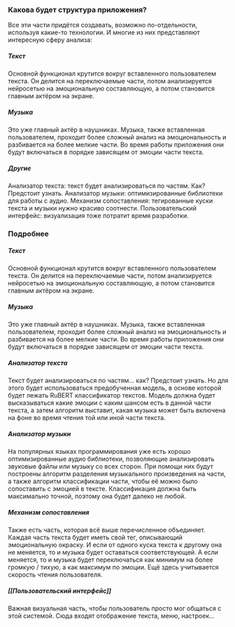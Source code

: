 ### Какова будет структура приложения?
Все эти части придётся создавать, возможно по-отдельности, используя какие-то технологии. И многие из них представляют интересную сферу анализа:
##### Текст
Основной функционал крутится вокруг вставленного пользователем текста. Он делится на переключаемые части, потом анализируется нейросетью на эмоциональную составляющую, а потом становится главным актёром на экране.
##### Музыка
Это уже главный актёр в наушниках. Музыка, также вставленная пользователем, проходит более сложный анализ на эмоциональность и разбивается на более мелкие части. Во время работы приложения они будут включаться в порядке зависящем от эмоции части текста.
##### Другие
Анализатор текста: текст будет анализироваться по частям. Как? Предстоит узнать.
Анализатор музыки: оптимизированные библиотеки для работы с аудио.
Механизм сопоставления: тегированные куски текста и музыки нужно красиво соотнести.
Пользовательский интерфейс: визуализация тоже потратит время разработки.
### Подробнее
##### Текст
Основной функционал крутится вокруг вставленного пользователем текста. Он делится на переключаемые части, потом анализируется нейросетью на эмоциональную составляющую, а потом становится главным актёром на экране.

##### Музыка
Это уже главный актёр в наушниках. Музыка, также вставленная пользователем, проходит более сложный анализ на эмоциональность и разбивается на более мелкие части. Во время работы приложения они будут включаться в порядке зависящем от эмоции части текста.

##### Анализатор текста
Текст будет анализироваться по частям... как? Предстоит узнать. Но для этого будет использоваться предобученная модель, в основе которой будет лежать RuBERT классификатор текстов. Модель должна будет высказываться какие эмоции с каким шансом есть в данной части текста, а затем алгоритм выставит, какая музыка может быть включена на фоне во время чтения той или иной части текста.

##### Анализатор музыки
На популярных языках программирования уже есть хорошо оптимизированные аудио библиотеки, позволяющие анализировать звуковые файлы или музыку со всех сторон. При помощи них будут построены алгоритм разделения музыкального произведения на части, а также алгоритм классификации части, чтобы её можно было сопоставить с эмоцией в тексте. Классификация должна быть максимально точной, поэтому она будет далеко не любой.

##### Механизм сопоставления
Также есть часть, которая всё выше перечисленное объединяет. Каждая часть текста будет иметь свой тег, описывающий эмоциональную окраску. И если от одного куска текста к другому она не меняется, то и музыка будет оставаться соответствующей. А если меняется, то и музыка будет переключаться как минимум на более громкую / тихую, а как максимум по эмоции. Ещё здесь учитывается скорость чтения пользователя.

##### [[Пользовательский интерфейс]]
Важная визуальная часть, чтобы пользователь просто мог общаться с этой системой. Сюда входят отображение текста, меню, настроек...